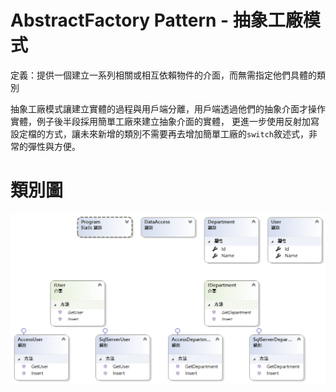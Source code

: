# AbstractFactory Pattern - 抽象工廠模式

定義：提供一個建立一系列相關或相互依賴物件的介面，而無需指定他們具體的類別

抽象工廠模式讓建立實體的過程與用戶端分離，用戶端透過他們的抽象介面才操作實體，例子後半段採用簡單工廠來建立抽象介面的實體，
更進一步使用反射加寫設定檔的方式，讓未來新增的類別不需要再去增加簡單工廠的`switch`敘述式，非常的彈性與方便。


# 類別圖

![抽象工廠模式](https://github.com/BryanYu/DesignPatternPractice/blob/master/AbstractFactory/ClassDiagram1.png)


